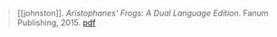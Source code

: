> [[johnston]]. *Aristophanes' Frogs: A Dual Language Edition*. Fanum Publishing, 2015. [pdf](johnston2015b.pdf)